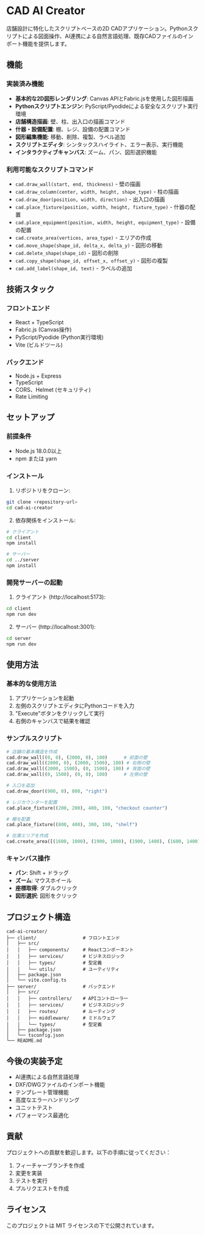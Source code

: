 # CAD AI Creator

店舗設計に特化したスクリプトベースの2D CADアプリケーション。Pythonスクリプトによる図面操作、AI連携による自然言語処理、既存CADファイルのインポート機能を提供します。

## 機能

### 実装済み機能
- **基本的な2D図形レンダリング**: Canvas APIとFabric.jsを使用した図形描画
- **Pythonスクリプトエンジン**: PyScript/Pyodideによる安全なスクリプト実行環境
- **店舗構造描画**: 壁、柱、出入口の描画コマンド
- **什器・設備配置**: 棚、レジ、設備の配置コマンド
- **図形編集機能**: 移動、削除、複製、ラベル追加
- **スクリプトエディタ**: シンタックスハイライト、エラー表示、実行機能
- **インタラクティブキャンバス**: ズーム、パン、図形選択機能

### 利用可能なスクリプトコマンド
- `cad.draw_wall(start, end, thickness)` - 壁の描画
- `cad.draw_column(center, width, height, shape_type)` - 柱の描画
- `cad.draw_door(position, width, direction)` - 出入口の描画
- `cad.place_fixture(position, width, height, fixture_type)` - 什器の配置
- `cad.place_equipment(position, width, height, equipment_type)` - 設備の配置
- `cad.create_area(vertices, area_type)` - エリアの作成
- `cad.move_shape(shape_id, delta_x, delta_y)` - 図形の移動
- `cad.delete_shape(shape_id)` - 図形の削除
- `cad.copy_shape(shape_id, offset_x, offset_y)` - 図形の複製
- `cad.add_label(shape_id, text)` - ラベルの追加

## 技術スタック

### フロントエンド
- React + TypeScript
- Fabric.js (Canvas操作)
- PyScript/Pyodide (Python実行環境)
- Vite (ビルドツール)

### バックエンド
- Node.js + Express
- TypeScript
- CORS、Helmet (セキュリティ)
- Rate Limiting

## セットアップ

### 前提条件
- Node.js 18.0.0以上
- npm または yarn

### インストール

1. リポジトリをクローン:
```bash
git clone <repository-url>
cd cad-ai-creator
```

2. 依存関係をインストール:
```bash
# クライアント
cd client
npm install

# サーバー
cd ../server
npm install
```

### 開発サーバーの起動

1. クライアント (http://localhost:5173):
```bash
cd client
npm run dev
```

2. サーバー (http://localhost:3001):
```bash
cd server
npm run dev
```

## 使用方法

### 基本的な使用方法

1. アプリケーションを起動
2. 左側のスクリプトエディタにPythonコードを入力
3. "Execute"ボタンをクリックして実行
4. 右側のキャンバスで結果を確認

### サンプルスクリプト

```python
# 店舗の基本構造を作成
cad.draw_wall((0, 0), (2000, 0), 100)      # 前面の壁
cad.draw_wall((2000, 0), (2000, 1500), 100) # 右側の壁
cad.draw_wall((2000, 1500), (0, 1500), 100) # 背面の壁
cad.draw_wall((0, 1500), (0, 0), 100)      # 左側の壁

# 入口を追加
cad.draw_door((900, 0), 800, "right")

# レジカウンターを配置
cad.place_fixture((200, 200), 400, 100, "checkout counter")

# 棚を配置
cad.place_fixture((800, 400), 300, 100, "shelf")

# 在庫エリアを作成
cad.create_area([(1600, 1000), (1900, 1000), (1900, 1400), (1600, 1400)], "storage")
```

### キャンバス操作

- **パン**: Shift + ドラッグ
- **ズーム**: マウスホイール
- **座標取得**: ダブルクリック
- **図形選択**: 図形をクリック

## プロジェクト構造

```
cad-ai-creator/
├── client/                 # フロントエンド
│   ├── src/
│   │   ├── components/     # Reactコンポーネント
│   │   ├── services/       # ビジネスロジック
│   │   ├── types/          # 型定義
│   │   └── utils/          # ユーティリティ
│   ├── package.json
│   └── vite.config.ts
├── server/                 # バックエンド
│   ├── src/
│   │   ├── controllers/    # APIコントローラー
│   │   ├── services/       # ビジネスロジック
│   │   ├── routes/         # ルーティング
│   │   ├── middleware/     # ミドルウェア
│   │   └── types/          # 型定義
│   ├── package.json
│   └── tsconfig.json
└── README.md
```

## 今後の実装予定

- AI連携による自然言語処理
- DXF/DWGファイルのインポート機能
- テンプレート管理機能
- 高度なエラーハンドリング
- ユニットテスト
- パフォーマンス最適化

## 貢献

プロジェクトへの貢献を歓迎します。以下の手順に従ってください：

1. フィーチャーブランチを作成
2. 変更を実装
3. テストを実行
4. プルリクエストを作成

## ライセンス

このプロジェクトは MIT ライセンスの下で公開されています。